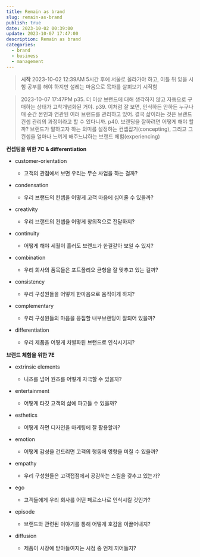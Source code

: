 ```yaml
---
title: Remain as brand
slug: remain-as-brand
publish: true
date: 2023-10-02 00:39:00
update: 2023-10-07 17:47:00
description: Remain as brand
categories:
  - brand
  - business
  - management
---
```


> **시작**
> 2023-10-02 12:39AM
> 5시간 후에 서울로 올라가야 하고, 이틀 뒤 있을 시험 공부를 해야 하지만 설레는 마음으로 목차를 살펴보기 시작함

> 2023-10-07 17:47PM
> p35. 더 이상 브랜드에 대해 생각하지 않고 자동으로 구매하는 상태가 고착개념화된 거야.
> p39. 이처럼 잘 보면, 인식하든 안하든 누구나 매 순간 본인과 연관된 여러 브랜드를 관리하고 있어. 결국 삶이라는 것은 브랜드 컨셉 관리의 과정이라고 할 수 있다니까.
> p40. 브랜딩을 잘하려면 어떻게 해야 할까? 브랜드가 말하고자 하는 의미를 설정하는 컨셉잡기(concepting), 그리고 그 컨셉을 얼마나 느끼게 해주느냐하는 브랜드 체험(experiencing)

**컨셉팅을 위한 7C & differentiation**

-   customer-orientation

    -   고객의 관점에서 보면 우리는 무슨 사업을 하는 걸까?

-   condensation

    -   우리 브랜드의 컨셉을 어떻게 고객 마음에 심어줄 수 있을까?

-   creativity

    -   우리 브랜드의 컨셉을 어떻게 창의적으로 전달하지?

-   continuity

    -   어떻게 해야 세월이 흘러도 브랜드가 한결같아 보일 수 있지?

-   combination

    -   우리 회사의 품목들은 포트폴리오 균형을 잘 맞추고 있는 걸까?

-   consistency

    -   우리 구성원들을 어떻게 한마음으로 움직이게 하지?

-   complementary

    -   우리 구성원들의 마음을 응집할 내부브랜딩이 잘되어 있을까?

-   differentiation
    -   우리 제품을 어떻게 차별화된 브랜드로 인식시키지?

**브랜드 체험을 위한 7E**

-   extrinsic elements

    -   니즈를 넘어 원츠를 어떻게 자극할 수 있을까?

-   entertainment

    -   어떻게 타깃 고객의 삶에 파고들 수 있을까?

-   esthetics

    -   어떻게 하면 디자인을 마케팅에 잘 활용할까?

-   emotion

    -   어떻게 감성을 건드리면 고객의 행동에 영향을 미칠 수 있을까?

-   empathy

    -   우리 구성원들은 고객접점에서 공감하는 스킬을 갖추고 있는가?

-   ego

    -   고객들에게 우리 회사를 어떤 페르소나로 인식시킬 것인가?

-   episode

    -   브랜드와 관련된 이야기를 통해 어떻게 호감을 이끌어내지?

-   diffusion
    -   제품이 시장에 받아들여지는 시점 중 언제 끼어들지?
